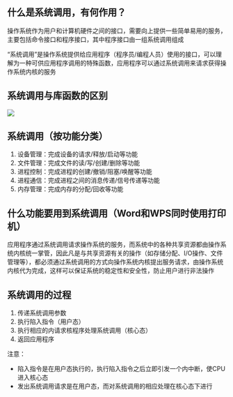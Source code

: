 ## 什么是系统调用，有何作用？

操作系统作为用户和计算机硬件之间的接口，需要向上提供一些简单易用的服务，主要包括命令接口和程序接口，其中程序接口由一组系统调用组成

“系统调用”是操作系统提供给应用程序（程序员/编程人员）使用的接口，可以理解为一种可供应用程序调用的特殊函数，应用程序可以通过系统调用来请求获得操作系统内核的服务

## 系统调用与库函数的区别

![](https://tva1.sinaimg.cn/large/008i3skNly1gr2w9yjwn9j30xy0csaju.jpg)

## 系统调用（按功能分类）

1. 设备管理：完成设备的请求/释放/启动等功能
2. 文件管理：完成文件的读/写/创建/删除等功能
3. 进程控制：完成进程的创建/撤销/阻塞/唤醒等功能
4. 进程通信：完成进程之间的消息传递/信号传递等功能
5. 内存管理：完成内存的分配/回收等功能

## 什么功能要用到系统调用（Word和WPS同时使用打印机）

应用程序通过系统调用请求操作系统的服务，而系统中的各种共享资源都由操作系统内核统一掌管，因此凡是与共享资源有关的操作（如存储分配、I/O操作、文件管理等），都必须通过系统调用的方式向操作系统内核提出服务请求，由操作系统内核代为完成，这样可以保证系统的稳定性和安全性，防止用户进行非法操作

## 系统调用的过程

1. 传递系统调用参数
2. 执行陷入指令（用户态）
3. 执行相应的内请求核程序处理系统调用（核心态）
4. 返回应用程序

注意：

- 陷入指令是在用户态执行的，执行陷入指令之后立即引发一个内中断，使CPU进入核心态
- 发出系统调用请求是在用户态，而对系统调用的相应处理在核心态下进行